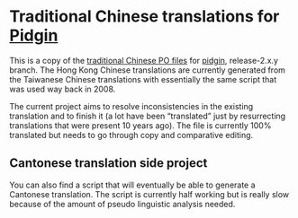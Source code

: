 Traditional Chinese translations for [Pidgin](https://pidgin.im)
================================================================

This is a copy of the [traditional Chinese PO files](http://www.transifex.com/pidgin/pidgin/language/zh_TW/)
for [pidgin](https://pidgin.im), release-2.x.y branch.
The Hong Kong Chinese translations are currently generated from the Taiwanese Chinese translations
with essentially the same script that was used way back in 2008.

The current project aims to resolve inconsistencies in the existing translation
and to finish it (a lot have been “translated” just by resurrecting translations that were present 10 years ago).
The file is currently 100% translated
but needs to go through copy and comparative editing.

Cantonese translation side project
----------------------------------

You can also find a script that will eventually be able to generate a Cantonese translation.
The script is currently half working but is really slow because of the amount of pseudo linguistic analysis needed.

